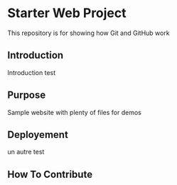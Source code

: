 # Starter Web Project

This repository is for showing how Git and GitHub work

## Introduction

Introduction test

## Purpose

Sample website with plenty of files for demos

## Deployement

un autre test

## How To Contribute